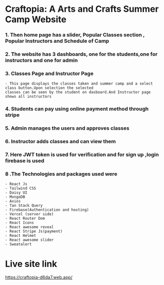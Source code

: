 # Craftopia: A Arts and Crafts Summer Camp Website

### 1. Then home page has a slider, Popular Classes section , Popular Instructors and Schedule of Camp

### 2. The website has 3 dashboards, one for the students,one for instructors and one for admin

### 3. Classes Page and Instructor Page

    - This page displays the classes taken and summer camp and a select class button.Upon selection the selected
    classes can be seen by the student on dasboard.And Instructor page shows all instructors

### 4. Students can pay using online payment method through stripe

### 5. Admin manages the users and approves classes

### 6. Instructor adds classes and can view them

### 7. Here JWT token is used for verification and for sign up ,login firebase is used

### 8 .The Technologies and packages used were

    - React Js
    - Tailwind CSS
    - Daisy UI
    - MongoDB
    - Axios
    - Tan Stack Query
    - Firebase(Authentication and hosting)
    - Vercel (server side)
    - React Router Dom
    - React Icons
    - React awesome reveal
    - React Stripe Js(payment)
    - React Helmet
    - React awesome slider
    - Sweatalert

# Live site link

<https://craftopia-d6da7.web.app/>
